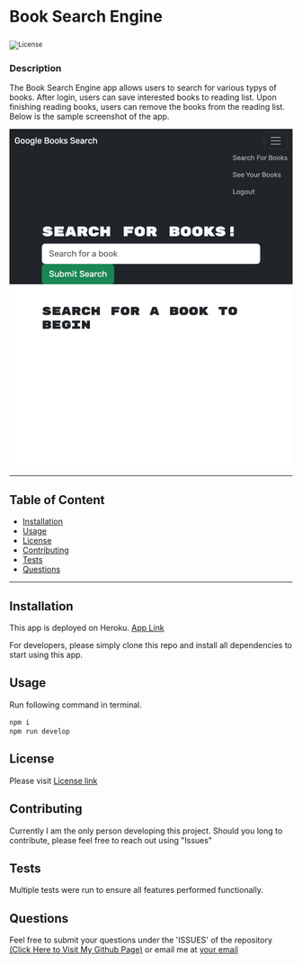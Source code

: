 # Book Search Engine

<sub>![License](https://img.shields.io/badge/License-MIT-blue.svg)</sub>

### Description

The Book Search Engine app allows users to search for various typys of books. After login, users can save interested books to reading list. Upon finishing reading books, users can remove the books from the reading list. Below is the sample screenshot of the app.

![](./client/public/asset/screenshot.png)

---

## Table of Content

- [Installation](#installation)
- [Usage](#usage)
- [License](#license)
- [Contributing](#contributing)
- [Tests](#tests)
- [Questions](#questions)

---

## Installation

This app is deployed on Heroku. [App Link](https://ancient-mountain-76841.herokuapp.com/)

For developers, please simply clone this repo and install all dependencies to start using this app.

## Usage

Run following command in terminal.

```
npm i
npm run develop
```

## License

Please visit [License link](https://choosealicense.com/licenses/mit/)

## Contributing

Currently I am the only person developing this project. Should you long to contribute, please feel free to reach out using "Issues"

## Tests

Multiple tests were run to ensure all features performed functionally.

## Questions

Feel free to submit your questions under the 'ISSUES' of the repository [(Click Here to Visit My Github Page)](https://github.com/jabezli) or email me at [your email](mailto:myemail@gmail.com)

